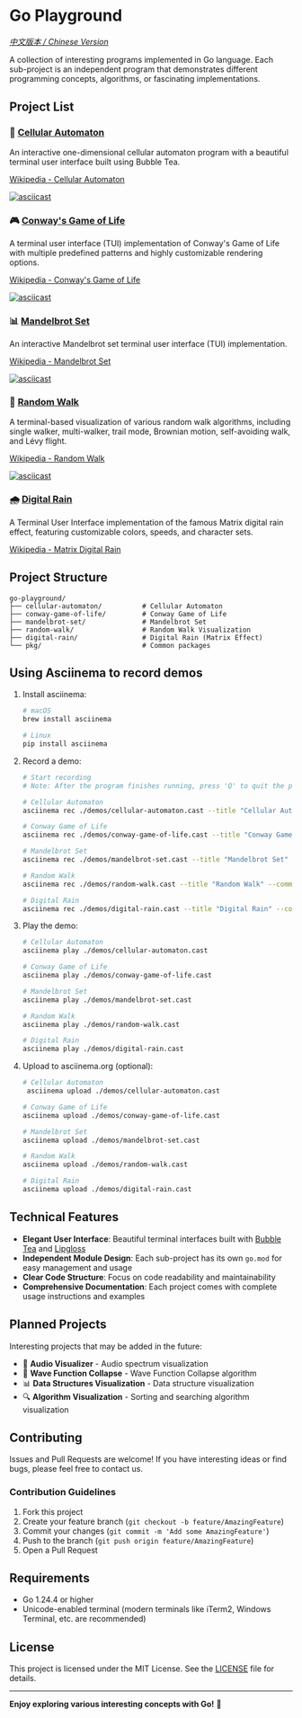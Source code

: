 # Go Playground

_[中文版本 / Chinese Version](README_CN.md)_

A collection of interesting programs implemented in Go language. Each sub-project is an independent program that demonstrates different programming concepts, algorithms, or fascinating implementations.

## Project List

### 🧬 [Cellular Automaton](./cellular-automaton/)

An interactive one-dimensional cellular automaton program with a beautiful terminal user interface built using Bubble Tea.

[Wikipedia - Cellular Automaton](https://en.wikipedia.org/wiki/Cellular_automaton)

[![asciicast](https://asciinema.org/a/723614.svg)](https://asciinema.org/a/723614)

### 🎮 [Conway's Game of Life](./conway-game-of-life/)

A terminal user interface (TUI) implementation of Conway's Game of Life with multiple predefined patterns and highly customizable rendering options.

[Wikipedia - Conway's Game of Life](https://en.wikipedia.org/wiki/Conway's_Game_of_Life)

[![asciicast](https://asciinema.org/a/723612.svg)](https://asciinema.org/a/723612)

### 📊 [Mandelbrot Set](./mandelbrot-set/)

An interactive Mandelbrot set terminal user interface (TUI) implementation.

[Wikipedia - Mandelbrot Set](https://en.wikipedia.org/wiki/Mandelbrot_set)

[![asciicast](https://asciinema.org/a/723615.svg)](https://asciinema.org/a/723615)

### 🚶 [Random Walk](./random-walk/)

A terminal-based visualization of various random walk algorithms, including single walker, multi-walker, trail mode, Brownian motion, self-avoiding walk, and Lévy flight.

[Wikipedia - Random Walk](https://en.wikipedia.org/wiki/Random_walk)

[![asciicast](https://asciinema.org/a/723662.svg)](https://asciinema.org/a/723662)

### 🌧️ [Digital Rain](./digital-rain/)

A Terminal User Interface implementation of the famous Matrix digital rain effect, featuring customizable colors, speeds, and character sets.

[Wikipedia - Matrix Digital Rain](https://en.wikipedia.org/wiki/Matrix_digital_rain)

## Project Structure

```
go-playground/
├── cellular-automaton/          # Cellular Automaton
├── conway-game-of-life/         # Conway Game of Life
├── mandelbrot-set/              # Mandelbrot Set
├── random-walk/                 # Random Walk Visualization
├── digital-rain/                # Digital Rain (Matrix Effect)
└── pkg/                         # Common packages
```

## Using Asciinema to record demos

1. Install asciinema:

   ```bash
   # macOS
   brew install asciinema

   # Linux
   pip install asciinema
   ```

2. Record a demo:

   ```bash
   # Start recording
   # Note: After the program finishes running, press 'Q' to quit the program and complete the recording

   # Cellular Automaton
   asciinema rec ./demos/cellular-automaton.cast --title "Cellular Automaton" --command "./bin/cellular-automaton"

   # Conway Game of Life
   asciinema rec ./demos/conway-game-of-life.cast --title "Conway Game of Life" --command "./bin/conway-game-of-life"

   # Mandelbrot Set
   asciinema rec ./demos/mandelbrot-set.cast --title "Mandelbrot Set" --command "./bin/mandelbrot-set"

   # Random Walk
   asciinema rec ./demos/random-walk.cast --title "Random Walk" --command "./bin/random-walk"

   # Digital Rain
   asciinema rec ./demos/digital-rain.cast --title "Digital Rain" --command "./bin/digital-rain"
   ```

3. Play the demo:

   ```bash
   # Cellular Automaton
   asciinema play ./demos/cellular-automaton.cast

   # Conway Game of Life
   asciinema play ./demos/conway-game-of-life.cast

   # Mandelbrot Set
   asciinema play ./demos/mandelbrot-set.cast

   # Random Walk
   asciinema play ./demos/random-walk.cast

   # Digital Rain
   asciinema play ./demos/digital-rain.cast
   ```

4. Upload to asciinema.org (optional):

   ```bash
   # Cellular Automaton
    asciinema upload ./demos/cellular-automaton.cast

   # Conway Game of Life
   asciinema upload ./demos/conway-game-of-life.cast

   # Mandelbrot Set
   asciinema upload ./demos/mandelbrot-set.cast

   # Random Walk
   asciinema upload ./demos/random-walk.cast

   # Digital Rain
   asciinema upload ./demos/digital-rain.cast
   ```

## Technical Features

- **Elegant User Interface**: Beautiful terminal interfaces built with [Bubble Tea](https://github.com/charmbracelet/bubbletea) and [Lipgloss](https://github.com/charmbracelet/lipgloss)
- **Independent Module Design**: Each sub-project has its own `go.mod` for easy management and usage
- **Clear Code Structure**: Focus on code readability and maintainability
- **Comprehensive Documentation**: Each project comes with complete usage instructions and examples

## Planned Projects

Interesting projects that may be added in the future:

- 🎵 **Audio Visualizer** - Audio spectrum visualization
- 🌊 **Wave Function Collapse** - Wave Function Collapse algorithm
- 📊 **Data Structures Visualization** - Data structure visualization
- 🔍 **Algorithm Visualization** - Sorting and searching algorithm visualization

## Contributing

Issues and Pull Requests are welcome! If you have interesting ideas or find bugs, please feel free to contact us.

### Contribution Guidelines

1. Fork this project
2. Create your feature branch (`git checkout -b feature/AmazingFeature`)
3. Commit your changes (`git commit -m 'Add some AmazingFeature'`)
4. Push to the branch (`git push origin feature/AmazingFeature`)
5. Open a Pull Request

## Requirements

- Go 1.24.4 or higher
- Unicode-enabled terminal (modern terminals like iTerm2, Windows Terminal, etc. are recommended)

## License

This project is licensed under the MIT License. See the [LICENSE](LICENSE) file for details.

---

**Enjoy exploring various interesting concepts with Go!** 🚀

